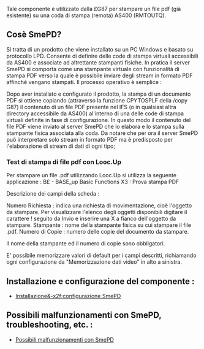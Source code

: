 Tale componente è utilizzato dalla £G87 per stampare un file pdf (già esistente) su una coda di
stampa (remota) AS400 (RMTOUTQ).

## Cosè SmePD?
Si tratta di un prodotto che viene installato su un PC Windows e basato su protocollo LPD. Consente di definire delle code di stampa virtuali accessibili da AS400 e associate ad altrettante stampanti fisiche. In pratica il server SmePD si comporta come una stampante virtuale con funzionalità di stampa PDF verso la quale è possibile inviare degli stream in formato PDF affinchè vengano stampati. Il processo operativo è semplice : 

Dopo aver installato e configurato il prodotto, la stampa di un documento PDF si ottiene
copiando (attraverso la funzione CPYTOSPLF della /copy G87) il contenuto di un file PDF presente nel IFS (o in qualsiasi altra directory accessibile da AS400) al'interno di una delle code di stampa virtuali definite in fase di configurazione. In questo modo il contenuto del file PDF viene inviato al server SmePD che lo elabora e lo stampa sulla stampante fisica associata alla coda.  Da notare che per ora il server SmePD può interpretare solo stream in formato PDF ma è predisposto per l'elaborazione di stream di dati di ogni tipo;

### Test di stampa di file pdf con Looc.Up
Per stampare un file .pdf utilizzando Looc.Up si utilizza la seguente applicazione : 
B£ - BASE_up Basic Functions
X3 :  Prova stampa PDF

Descrizione dei campi della scheda : 

Numero Richiesta :  indica una richiesta di movimentazione, cioè l'oggetto da stampare. Per visualizzare l'elenco degli oggetti disponibili digitare il carattere ! seguito da Invio e inserire una X a fianco dell'oggetto da stampare.
Stampante :  nome della stampante fisica su cui stampare il file .pdf.
Numero di Copie :  numero delle copie del documento da stampare.

Il nome della stampante ed il numero di copie sono obbligatori.

E' possibile memorizzare valori di default per i campi descritti, richiamando ogni configurazione da "Memorizzazione dati video" in alto a sinistra.

## Installazione e configurazione del componente : 
- [Installazione&-x2f;configurazione SmePD](Sorgenti/MB/DOC/NSPRNT_02I)
## Possibili malfunzionamenti con SmePD, troubleshooting, etc. : 
- [Possibili malfunzionamenti con SmePD](Sorgenti/MB/DOC/NSPRNT_02E)

